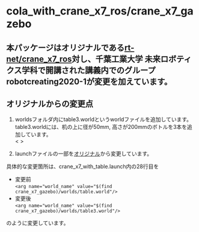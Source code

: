 # cola_with_crane_x7_ros/crane_x7_gazebo  
  
本パッケージはオリジナルである[rt-net/crane_x7_ros](https://github.com/rt-net/crane_x7_ros)対し、千葉工業大学 未来ロボティクス学科で開講された講義内でのグループ robotcreating2020-1が変更を加えています。  
---
  
## オリジナルからの変更点  
  
1. worldsフォルダ内にtable3.worldというworldファイルを追加しています。  
table3.worldには、机の上に径が50mm, 高さが200mmのボトルを3本を追加しています。  
< >
  
2. launchファイルの一部を[オリジナル](https://github.com/rt-net/crane_x7_ros/blob/master/crane_x7_gazebo/launch/crane_x7_with_table.launch)から変更しています。  
  
具体的な変更箇所は、crane_x7_with_table.launch内の28行目を  
  
- 変更前  
`<arg name="world_name" value="$(find crane_x7_gazebo)/worlds/table.world"/>`  
- 変更後  
`<arg name="world_name" value="$(find crane_x7_gazebo)/worlds/table3.world"/>`  
  
のように変更しています。  

